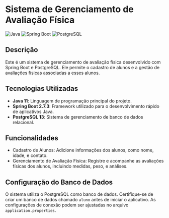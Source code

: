 # Sistema de Gerenciamento de Avaliação Física

![Java](https://img.shields.io/badge/Java-11-orange?style=for-the-badge&logo=java)
![Spring Boot](https://img.shields.io/badge/Spring%20Boot-2.7.3-brightgreen?style=for-the-badge&logo=spring)
![PostgreSQL](https://img.shields.io/badge/PostgreSQL-16-blue?style=for-the-badge&logo=postgresql)

## Descrição
Este é um sistema de gerenciamento de avaliação física desenvolvido com Spring Boot e PostgreSQL. Ele permite o cadastro de alunos e a gestão de avaliações físicas associadas a esses alunos.

## Tecnologias Utilizadas
- **Java 11**: Linguagem de programação principal do projeto.
- **Spring Boot 2.7.3**: Framework utilizado para o desenvolvimento rápido de aplicativos Java.
- **PostgreSQL 13**: Sistema de gerenciamento de banco de dados relacional.

## Funcionalidades
- Cadastro de Alunos: Adicione informações dos alunos, como nome, idade, e contato.
- Gerenciamento de Avaliação Física: Registre e acompanhe as avaliações físicas dos alunos, incluindo medidas, peso, e análises.

## Configuração do Banco de Dados
O sistema utiliza o PostgreSQL como banco de dados. Certifique-se de criar um banco de dados chamado `aluno` antes de iniciar o aplicativo. As configurações de conexão podem ser ajustadas no arquivo `application.properties`.


